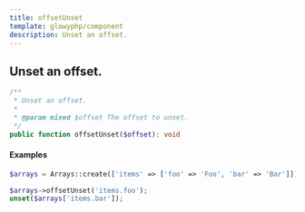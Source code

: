 ```yaml
---
title: offsetUnset
template: glowyphp/component
description: Unset an offset.
---
```


<h2 class="font-normal text-lg">
Unset an offset.
</h2>

```php
/**
 * Unset an offset.
 *
 * @param mixed $offset The offset to unset.
 */
public function offsetUnset($offset): void
```

#### Examples

```php
$arrays = Arrays::create(['items' => ['foo' => 'Foo', 'bar' => 'Bar']]);

$arrays->offsetUnset('items.foo');
unset($arrays['items.bar']);
```
